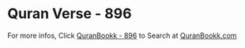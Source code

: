 # Quran Verse - 896 

For more infos, Click [QuranBookk - 896](https://www.quranbookk.com/quran/search?q=896) to Search at [QuranBookk.com](http://quranbookk.com/)